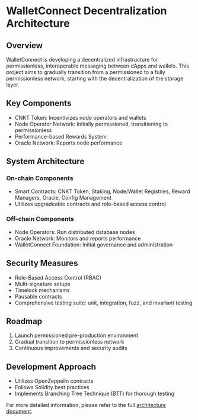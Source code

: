 # WalletConnect Decentralization Architecture

## Overview

WalletConnect is developing a decentralized infrastructure for permissionless, interoperable messaging between dApps and
wallets. This project aims to gradually transition from a permissioned to a fully permissionless network, starting with
the decentralization of the storage layer.

## Key Components

- CNKT Token: Incentivizes node operators and wallets
- Node Operator Network: Initially permissioned, transitioning to permissionless
- Performance-based Rewards System
- Oracle Network: Reports node performance

## System Architecture

### On-chain Components

- Smart Contracts: CNKT Token, Staking, Node/Wallet Registries, Reward Managers, Oracle, Config Management
- Utilizes upgradeable contracts and role-based access control

### Off-chain Components

- Node Operators: Run distributed database nodes
- Oracle Network: Monitors and reports performance
- WalletConnect Foundation: Initial governance and administration

## Security Measures

- Role-Based Access Control (RBAC)
- Multi-signature setups
- Timelock mechanisms
- Pausable contracts
- Comprehensive testing suite: unit, integration, fuzz, and invariant testing

## Roadmap

1. Launch permissioned pre-production environment
2. Gradual transition to permissionless network
3. Continuous improvements and security audits

## Development Approach

- Utilizes OpenZeppelin contracts
- Follows Solidity best practices
- Implements Branching Tree Technique (BTT) for thorough testing

For more detailed information, please refer to the full [architecture document](./docs/system-architecture.md).
